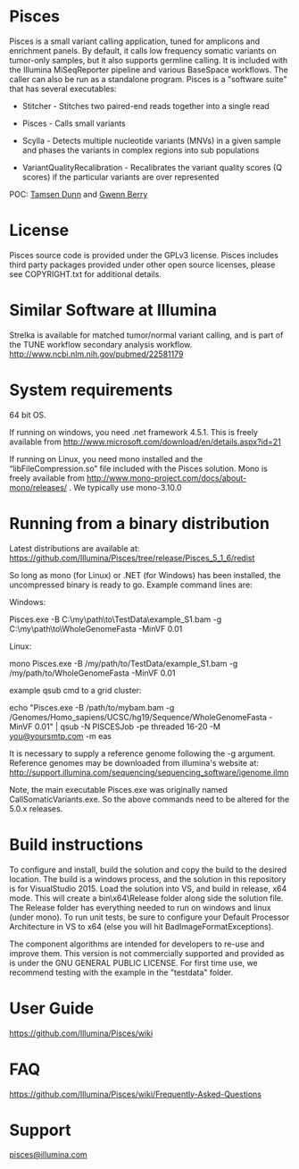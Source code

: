 # Pisces


Pisces is a small variant calling application, tuned for amplicons and enrichment panels. By default, it calls low frequency somatic variants on tumor-only samples, but it also supports germline calling. It is included with the Illumina MiSeqReporter pipeline and various BaseSpace workflows. The caller can also be run as a standalone program. Pisces is a "software suite" that has several executables:

*    Stitcher - Stitches two paired-end reads together into a single read

*    Pisces - Calls small variants

*    Scylla - Detects multiple nucleotide variants (MNVs) in a given sample and phases the variants in complex regions into sub populations

*    VariantQualityRecalibration - Recalibrates the variant quality scores (Q scores) if the particular variants are over represented


POC: 
[Tamsen Dunn](https://www.linkedin.com/in/tamsen-dunn-7340145) and
[Gwenn Berry](https://www.linkedin.com/in/gwenn-berry-43071939)

# License
Pisces source code is provided under the GPLv3 license. Pisces includes third party packages provided under other open source licenses, please see COPYRIGHT.txt for additional details.

# Similar Software at Illumina

Strelka is available for matched tumor/normal variant calling, and is part of the TUNE workflow secondary analysis workflow.
http://www.ncbi.nlm.nih.gov/pubmed/22581179

# System requirements

64 bit OS. 

If running on windows, you need .net framework 4.5.1.  This is freely available from http://www.microsoft.com/download/en/details.aspx?id=21

If running on Linux, you need mono installed and the “libFileCompression.so” file included with the Pisces solution.
Mono is freely available from http://www.mono-project.com/docs/about-mono/releases/ .  We typically use mono-3.10.0

# Running from a binary distribution

Latest distributions are available at: https://github.com/Illumina/Pisces/tree/release/Pisces_5_1_6/redist

So long as mono (for Linux) or .NET (for Windows) has been installed, the uncompressed binary is ready to go. Example command lines are:

Windows:

Pisces.exe -B C:\my\path\to\TestData\example_S1.bam -g C:\my\path\to\WholeGenomeFasta -MinVF 0.01

Linux:

mono Pisces.exe -B /my/path/to/TestData/example_S1.bam -g /my/path/to/WholeGenomeFasta -MinVF 0.01

example qsub cmd to a grid cluster:

echo "Pisces.exe -B /path/to/mybam.bam -g /Genomes/Homo_sapiens/UCSC/hg19/Sequence/WholeGenomeFasta -MinVF 0.01" | qsub -N PISCESJob -pe threaded 16-20 -M you@yoursmtp.com -m eas

It is necessary to supply a reference genome following the -g argument. Reference genomes may be downloaded from illumina's website at: http://support.illumina.com/sequencing/sequencing_software/igenome.ilmn

Note, the main executable Pisces.exe was originally named CallSomaticVariants.exe. So the above commands need to be altered for the 5.0.x releases.

# Build instructions

To configure and install, build the solution and copy the build to the desired location. The build is a windows process, and the solution in this repository is for VisualStudio 2015. Load the solution into VS, and build in release, x64 mode. This will create a bin\x64\Release folder along side the solution file. The Release folder has everything needed to run on windows and linux (under mono). To run unit tests, be sure to configure your Default Processor Architecture in VS to x64 (else you will hit BadImageFormatExceptions). 

The component algorithms are intended for developers to re-use and improve them. This version is not commercially supported and provided as is under the GNU GENERAL PUBLIC LICENSE. For first time use, we recommend testing with the example in the "testdata" folder.

# User Guide
https://github.com/Illumina/Pisces/wiki

# FAQ
https://github.com/Illumina/Pisces/wiki/Frequently-Asked-Questions

# Support
pisces@illumina.com
